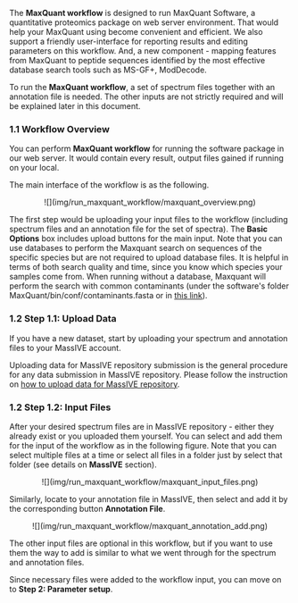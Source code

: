 The **MaxQuant workflow** is designed to run MaxQuant Software, a quantitative proteomics package on web server environment. 
That would help your MaxQuant using become convenient and efficient.
We also support a friendly user-interface for reporting results and editing parameters on this workflow.
And, a new component - mapping features from MaxQuant to peptide sequences identified by the most effective database search tools such as MS-GF+, ModDecode.



To run the **MaxQuant workflow**, a set of spectrum files together with an annotation file is needed. The other inputs are not strictly required and will be explained later in this document.


### 1.1 Workflow Overview
You can perform **MaxQuant workflow** for running the software package in our web server. It would contain every result, output files gained if running on your local.

The main interface of the workflow is as the following.
<center>
![](img/run_maxquant_workflow/maxquant_overview.png)
</center>

The first step would be uploading your input files to the workflow (including spectrum files and an annotation file for the set of spectra).
The **Basic Options** box includes upload buttons for the main input.
Note that you can use databases to perform the Maxquant search on sequences of the specific species but are not required to upload database files.
It is helpful in terms of both search quality and time, since you know which species your samples come from.
When running without a database, Maxquant will perform the search with common contaminants (under the software's folder MaxQuant/bin/conf/contaminants.fasta or in [this link](https://lotus1.gwdg.de/mpg/mmbc/maxquant_input.nsf/7994124a4298328fc125748d0048fee2/$FILE/contaminants.fasta)). 

### 1.2 Step 1.1: Upload Data

If you have a new dataset, start by uploading your spectrum and annotation files to your MassIVE account.

Uploading data for MassIVE repository submission is the general procedure for any data submission in MassIVE repository.
Please follow the instruction on [how to upload data for MassIVE repository](https://ccms-ucsd.github.io/MassIVEDocumentation/submit_data/).

### 1.2 Step 1.2: Input Files

After your desired spectrum files are in MassIVE repository - either they already exist or you uploaded them yourself.
You can select and add them for the input of the workflow as in the following figure.
Note that you can select multiple files at a time or select all files in a folder just by select that folder (see details on  **MassIVE** section).

<center>
![](img/run_maxquant_workflow/maxquant_input_files.png)
</center>

Similarly, locate to your annotation file in MassIVE, then select and add it by the corresponding button **Annotation File**.
<center>
![](img/run_maxquant_workflow/maxquant_annotation_add.png)
</center>

The other input files are optional in this workflow, but if you want to use them the way to add is similar to what we went through for the spectrum and annotation files.

Since necessary files were added to the workflow input, you can move on to **Step 2: Parameter setup**.